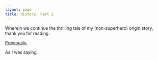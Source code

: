 ```yaml
---
layout: page
title: History, Part 2
---
```

Wherein we continue the thrilling tale of my (non-superhero) origin story, thank you for reading.

[Previously.]({{baseurl}}/history)

As I was saying, 
